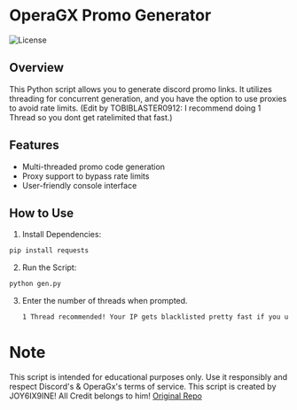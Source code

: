 # OperaGX Promo Generator

![License](https://img.shields.io/badge/license-MIT-blue)

## Overview

This Python script allows you to generate discord promo links. It utilizes threading for concurrent generation, and you have the option to use proxies to avoid rate limits. (Edit by TOBIBLASTER0912: I recommend doing 1 Thread so you dont get ratelimited that fast.)

## Features

- Multi-threaded promo code generation
- Proxy support to bypass rate limits
- User-friendly console interface

## How to Use

1. Install Dependencies:

```bash
pip install requests
```

2. Run the Script:
```bash
python gen.py
```
3. Enter the number of threads when prompted.
   ```bash
   1 Thread recommended! Your IP gets blacklisted pretty fast if you use more than 1! Be careful!
   ```

# Note
This script is intended for educational purposes only. Use it responsibly and respect Discord's & OperaGx's terms of service. This script is created by JOY6IX9INE! All Credit belongs to him! [Original Repo](https://github.com/JOY6IX9INE/OperaGX-Discord-Promo-Gen)
